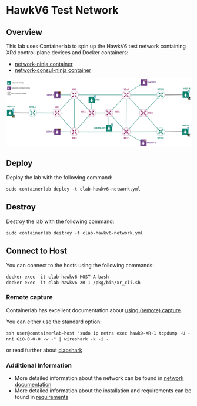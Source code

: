 # HawkV6 Test Network

## Overview

This lab uses Containerlab to spin up the HawkV6 test network containing XRd control-plane devices and Docker containers:
- [network-ninja container](https://github.com/INSRapperswil/network-ninja)
- [network-consul-ninja container](https://github.com/hawkv6/network-consul-ninja)

![HawkV6 Network Overview](images/hawkv6-network-overview.drawio.svg)


## Deploy
Deploy the lab with the following command:
```
sudo containerlab deploy -t clab-hawkv6-network.yml
```

## Destroy
Destroy the lab with the following command:
```
sudo containerlab destroy -t clab-hawkv6-network.yml
```

## Connect to Host
You can connect to the hosts using the following commands:
```
docker exec -it clab-hawkv6-HOST-A bash
docker exec -it clab-hawkv6-XR-1 /pkg/bin/xr_cli.sh
```

### Remote capture
Containerlab has excellent documentation about [using (remote) capture](https://containerlab.dev/manual/wireshark/).

You can either use the standard option:
```
ssh user@containerlab-host "sudo ip netns exec hawk9-XR-1 tcpdump -U -nni Gi0-0-0-0 -w -" | wireshark -k -i -
```

or read further about [clabshark](docu/clabshark.md)

### Additional Information
- More detailed information about the network can be found in [network documentation](docu/network.md)
- More detailed information about the installation and requirements can be found in [requirements](docu/requirements.md)

